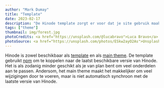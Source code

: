```yaml
---
author: "Mark Dumay"
title: "Template"
date: 2023-02-17
description: "De Hinode template zorgt er voor dat je site gebruik maakt van de laatste Hinode versie."
tags: ["theme"]
thumbnail: img/forest.jpg
photoCredits: <a href="https://unsplash.com/@lucabravo">Luca Bravo</a>
photoSource: <a href="https://unsplash.com/photos/ESkw2ayO2As">Unsplash</a>
---
```


Hinode is zowel beschikbaar als [template](https://github.com/gethinode/template) en als [main theme](https://github.com/gethinode/hinode). De template gebruikt [npm](https://www.npmjs.com) om te  koppelen naar de laatst beschikbare versie van Hinode. Het is als zodanig minder geschikt als je van plan bent om veel onderdelen aan te passen. Andersom, het main theme maakt het makkelijker om veel wijzigingen door te voeren, maar is niet automatisch synchroon met de laatste versie van Hinode.
